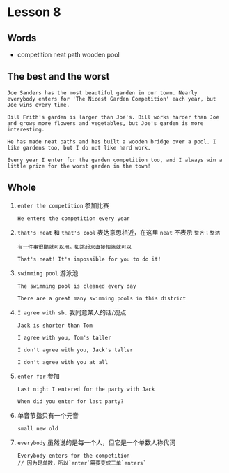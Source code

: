 # Lesson 8

## Words

- competition neat path wooden pool

## The best and the worst

```
Joe Sanders has the most beautiful garden in our town. Nearly everybody enters for 'The Nicest Garden Competition' each year, but Joe wins every time.

Bill Frith's garden is larger than Joe's. Bill works harder than Joe and grows more flowers and vegetables, but Joe's garden is more interesting.

He has made neat paths and has built a wooden bridge over a pool. I like gardens too, but I do not like hard work.

Every year I enter for the garden competition too, and I always win a little prize for the worst garden in the town!
```

## Whole

1. `enter the competition` 参加比赛

   ```
   He enters the competition every year
   ```

2. `that's neat` 和 `that's cool` 表达意思相近，在这里 `neat` 不表示 `整齐；整洁`

   ```
   有一件事很酷就可以用。如跳起来直接扣篮就可以

   That's neat! It's impossible for you to do it!
   ```

3. `swimming pool` 游泳池

   ```
   The swimming pool is cleaned every day

   There are a great many swimming pools in this district
   ```

4. `I agree with sb.` 我同意某人的话/观点

   ```
   Jack is shorter than Tom

   I agree with you, Tom's taller

   I don't agree with you, Jack's taller

   I don't agree with you at all
   ```

5. `enter for` 参加

   ```
   Last night I entered for the party with Jack

   When did you enter for last party?
   ```

6. 单音节指只有一个元音

   ```
   small new old
   ```

7. `everybody` 虽然说的是每一个人，但它是一个单数人称代词

   ```
   Everybody enters for the competition
   // 因为是单数，所以`enter`需要变成三单`enters`
   ```
